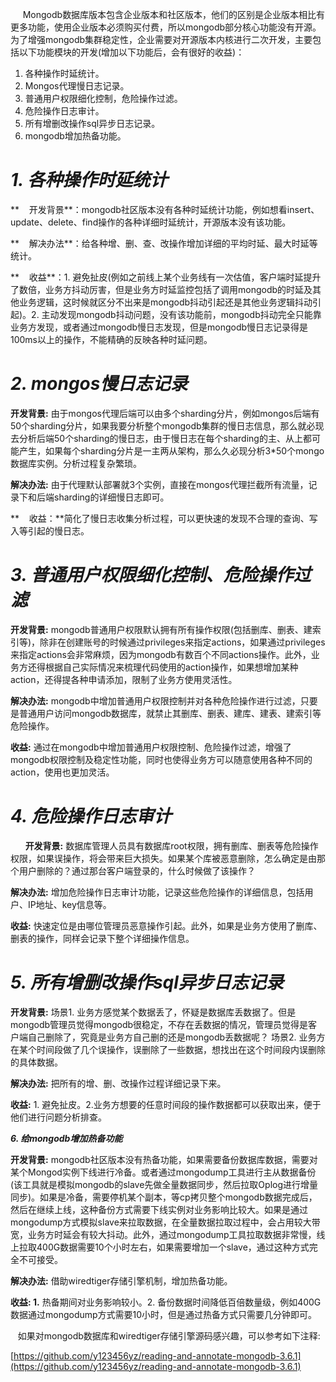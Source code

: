       Mongodb数据库版本包含企业版本和社区版本，他们的区别是企业版本相比有更多功能，使用企业版本必须购买付费，所以mongodb部分核心功能没有开源。为了增强mongodb集群稳定性，企业需要对开源版本内核进行二次开发，主要包括以下功能模块的开发(增加以下功能后，会有很好的收益)：

1.  各种操作时延统计。
2.  Mongos代理慢日志记录。
3.  普通用户权限细化控制，危险操作过滤。
4.  危险操作日志审计。
5.  所有增删改操作sql异步日志记录。
6.  mongodb增加热备功能。

# _**1\. 各种操作时延统计**_

**    开发背景**：mongodb社区版本没有各种时延统计功能，例如想看insert、update、delete、find操作的各种详细时延统计，开源版本没有该功能。

**    解决办法**：给各种增、删、查、改操作增加详细的平均时延、最大时延等统计。

**    收益**：1\. 避免扯皮(例如之前线上某个业务线有一次估值，客户端时延提升了数倍，业务方抖动厉害，但是业务方时延监控包括了调用mongodb的时延及其他业务逻辑，这时候就区分不出来是mongodb抖动引起还是其他业务逻辑抖动引起)。2. 主动发现mongodb抖动问题，没有该功能前，mongodb抖动完全只能靠业务方发现，或者通过mongodb慢日志发现，但是mongodb慢日志记录得是100ms以上的操作，不能精确的反映各种时延问题。

# _**2\. mongos慢日志记录**_

**开发背景:** 由于mongos代理后端可以由多个sharding分片，例如mongos后端有50个sharding分片，如果我要分析整个mongodb集群的慢日志信息，那么就必现去分析后端50个sharding的慢日志，由于慢日志在每个sharding的主、从上都可能产生，如果每个sharding分片是一主两从架构，那么久必现分析3*50个mongo数据库实例。分析过程复杂繁琐。

**解决办法:** 由于代理默认部署就3个实例，直接在mongos代理拦截所有流量，记录下和后端sharding的详细慢日志即可。

**    收益：**简化了慢日志收集分析过程，可以更快速的发现不合理的查询、写入等引起的慢日志。

# _**3\. 普通用户权限细化控制、危险操作过滤**_

**开发背景:** mongodb普通用户权限默认拥有所有操作权限(包括删库、删表、建索引等)，除非在创建账号的时候通过privileges来指定actions，如果通过privileges来指定actions会非常麻烦，因为mongodb有数百个不同actions操作。此外，业务方还得根据自己实际情况来梳理代码使用的action操作，如果想增加某种action，还得提各种申请添加，限制了业务方使用灵活性。

**解决办法:** mongodb中增加普通用户权限控制并对各种危险操作进行过滤，只要是普通用户访问mongodb数据库，就禁止其删库、删表、建库、建表、建索引等危险操作。

**收益:** 通过在mongodb中增加普通用户权限控制、危险操作过滤，增强了mongodb权限控制及稳定性功能，同时也使得业务方可以随意使用各种不同的action，使用也更加灵活。

# _**4\. 危险操作日志审计**_

      **开发背景:** 数据库管理人员具有数据库root权限，拥有删库、删表等危险操作权限，如果误操作，将会带来巨大损失。如果某个库被恶意删除，怎么确定是由那个用户删除的？通过那台客户端登录的，什么时候做了该操作？

**解决办法:** 增加危险操作日志审计功能，记录这些危险操作的详细信息，包括用户、IP地址、key信息等。

**收益:** 快速定位是由哪位管理员恶意操作引起。此外，如果是业务方使用了删库、删表的操作，同样会记录下整个详细操作信息。

# _**5\. 所有增删改操作sql异步日志记录**_

**开发背景:** 场景1\. 业务方感觉某个数据丢了，怀疑是数据库丢数据了。但是mongodb管理员觉得mongodb很稳定，不存在丢数据的情况，管理员觉得是客户端自己删除了，究竟是业务方自己删的还是mongodb丢数据呢？ 场景2. 业务方在某个时间段做了几个误操作，误删除了一些数据，想找出在这个时间段内误删除的具体数据。

**解决办法:** 把所有的增、删、改操作过程详细记录下来。

**收益:** 1\. 避免扯皮。2.业务方想要的任意时间段的操作数据都可以获取出来，便于他们进行问题分析排查。

_**6\. 给mongodb增加热备功能**_

**开发背景:** mongodb社区版本没有热备功能，如果需要备份数据库数据，需要对某个Mongod实例下线进行冷备。或者通过mongodump工具进行主从数据备份(该工具就是模拟mongodb的slave先做全量数据同步，然后拉取Oplog进行增量同步)。如果是冷备，需要停机某个副本，等cp拷贝整个mongodb数据完成后，然后在继续上线，这种备份方式需要下线实例对业务影响比较大。如果是通过mongodump方式模拟slave来拉取数据，在全量数据拉取过程中，会占用较大带宽，业务方时延会有较大抖动。此外，通过mongodump工具拉取数据非常慢，线上拉取400G数据需要10个小时左右，如果需要增加一个slave，通过这种方式完全不可接受。

**解决办法:** 借助wiredtiger存储引擎机制，增加热备功能。

**收益: 1\.** 热备期间对业务影响较小。2\. 备份数据时间降低百倍数量级，例如400G数据通过mongodump方式需要10小时，但是通过热备方式只需要几分钟即可。

   如果对mongodb数据库和wiredtiger存储引擎源码感兴趣，可以参考如下注释:

[https://github.com/y123456yz/reading-and-annotate-mongodb-3.6.1](https://github.com/y123456yz/reading-and-annotate-mongodb-3.6.1)
